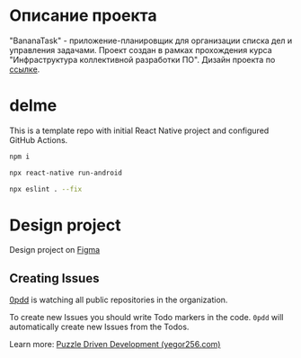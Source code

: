 # Описание проекта

"BananaTask" - приложение-планировщик для организации списка дел и управления задачами.
Проект создан в рамках прохождения курса "Инфраструктура коллективной разработки ПО".
Дизайн проекта по [ссылке](https://www.figma.com/file/PSJvBEPL4vUfNZIgB4kHEi/teamBanana?node-id=0%3A1).

# delme

This is a template repo with initial React Native project and configured GitHub Actions.

```sh
npm i

npx react-native run-android

npx eslint . --fix
```

# Design project

Design project on [Figma](https://www.figma.com/file/PSJvBEPL4vUfNZIgB4kHEi/teamBanana?node-id=0%3A1)

## Creating Issues

[0pdd](https://www.0pdd.com/) is watching all public repositories in the organization.

To create new Issues you should write Todo markers in the code.
`0pdd` will automatically create new Issues from the Todos.

Learn more:
[Puzzle Driven Development (yegor256.com)](https://www.yegor256.com/2010/03/04/pdd.html)

